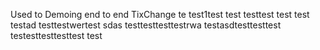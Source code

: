 Used to Demoing end to end TixChange
 te
test1test
test testtest test
test
testad
testtestwertest
sdas testtesttesttestrwa
testasdtesttesttest
testesttesttesttest
test
